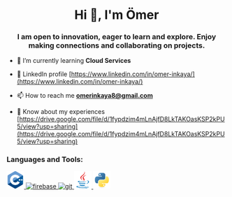 <h1 align="center">Hi 👋, I'm Ömer</h1>
<h3 align="center">I am open to innovation, eager to learn and explore. Enjoy making connections and collaborating on projects.</h3>

- 🌱 I’m currently learning **Cloud Services**

- 🏢 LinkedIn profile [https://www.linkedin.com/in/omer-inkaya/](https://www.linkedin.com/in/omer-inkaya/)

- 📫 How to reach me **omerinkaya8@gmail.com**

- 📄 Know about my experiences [https://drive.google.com/file/d/1fypdzim4mLnAjfD8LkTAKOasKSP2kPU5/view?usp=sharing](https://drive.google.com/file/d/1fypdzim4mLnAjfD8LkTAKOasKSP2kPU5/view?usp=sharing)

<p align="left">
</p>

<h3 align="left">Languages and Tools:</h3>
<p align="left"> <a href="https://www.w3schools.com/cpp/" target="_blank" rel="noreferrer"> <img src="https://raw.githubusercontent.com/devicons/devicon/master/icons/cplusplus/cplusplus-original.svg" alt="cplusplus" width="40" height="40"/> </a> <a href="https://firebase.google.com/" target="_blank" rel="noreferrer"> <img src="https://www.vectorlogo.zone/logos/firebase/firebase-icon.svg" alt="firebase" width="40" height="40"/> </a> <a href="https://git-scm.com/" target="_blank" rel="noreferrer"> <img src="https://www.vectorlogo.zone/logos/git-scm/git-scm-icon.svg" alt="git" width="40" height="40"/> </a> <a href="https://www.java.com" target="_blank" rel="noreferrer"> <img src="https://raw.githubusercontent.com/devicons/devicon/master/icons/java/java-original.svg" alt="java" width="40" height="40"/> </a> <a href="https://www.python.org" target="_blank" rel="noreferrer"> <img src="https://raw.githubusercontent.com/devicons/devicon/master/icons/python/python-original.svg" alt="python" width="40" height="40"/> </a> </p>


<!--
**OmerINKAYA/OmerINKAYA** is a ✨ _special_ ✨ repository because its `README.md` (this file) appears on your GitHub profile.

Here are some ideas to get you started:

- 🔭 I’m currently working on ...
- 🌱 I’m currently learning ...
- 👯 I’m looking to collaborate on ...
- 🤔 I’m looking for help with ...
- 💬 Ask me about ...
- 📫 How to reach me: ...
- 😄 Pronouns: ...
- ⚡ Fun fact: ...
-->
